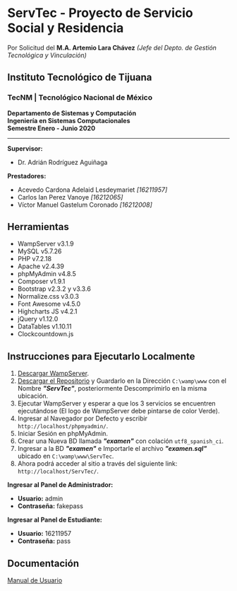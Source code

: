 # ServTec - Proyecto de Servicio Social y Residencia 
Por Solicitud del **M.A. Artemio Lara Chávez** _(Jefe del Depto. de Gestión Tecnológica y Vinculación)_
## Instituto Tecnológico de Tijuana
### TecNM | Tecnológico Nacional de México
**Departamento de Sistemas y Computación**  <br>
**Ingeniería en Sistemas Computacionales** <br>
**Semestre Enero - Junio 2020**
***
**Supervisor:** 
* Dr. Adrián Rodríguez Aguiñaga <br>

**Prestadores:**
* Acevedo Cardona Adelaid Lesdeymariet _[16211957]_
* Carlos Ian Perez Vanoye _[16212065]_
* Víctor Manuel Gastelum Coronado _[16212008]_
             
## Herramientas
* WampServer v3.1.9
* MySQL v5.7.26
* PHP v7.2.18
* Apache v2.4.39
* phpMyAdmin v4.8.5
* Composer v1.9.1
* Bootstrap v2.3.2 y v3.3.6
* Normalize.css v3.0.3
* Font Awesome v4.5.0
* Highcharts JS v4.2.1
* jQuery v1.12.0
* DataTables v1.10.11
* Clockcountdown.js

## Instrucciones para Ejecutarlo Localmente
1. [Descargar WampServer](https://drive.google.com/file/d/19_QKpAA-_yDf052s-rYwwKu_wz5T3eCs/view?usp=sharing).
2. [Descargar el Repositorio](https://github.com/Acevedo-Cardona-Adelaid-Lesdeymariet/ServTec) y Guardarlo en la Dirección `C:\wamp\www` con el Nombre _**"ServTec"**_, posteriormente Descomprimirlo en la misma ubicación. 
3. Ejecutar WampServer y esperar a que los 3 servicios se encuentren ejecutándose (El logo de WampServer debe pintarse de color Verde).
4. Ingresar al Navegador por Defecto y escribir `http://localhost/phpmyadmin/`.
5. Iniciar Sesión en phpMyAdmin.
6. Crear una Nueva BD llamada _**"examen"**_ con colación `utf8_spanish_ci`.
7. Ingresar a la BD _**"examen"**_ e Importarle el archivo _**"examen.sql"**_ ubicado en `C:\wamp\www\ServTec`. 
8. Ahora podrá acceder al sitio a través del siguiente link: `http://localhost/ServTec/`.

**Ingresar al Panel de Administrador:**
* **Usuario:** admin
* **Contraseña:** fakepass

**Ingresar al Panel de Estudiante:**
* **Usuario:** 16211957
* **Contraseña:** pass

## Documentación 
[Manual de Usuario](https://drive.google.com/file/d/11-jdCwbZEdJqDRpAPUMd7AxFalm-1KnE/view?usp=sharing)
